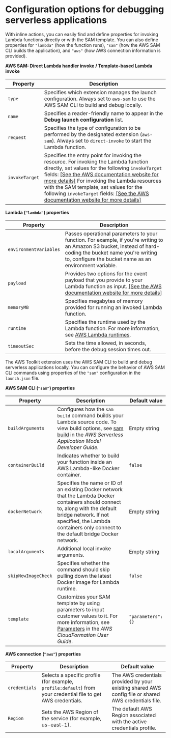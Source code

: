 # Configuration options for debugging serverless applications<a name="sam-debug-config-ref"></a>

With inline actions, you can easily find and define properties for invoking Lambda functions directly or with the SAM template\. You can also define properties for `"lambda"` \(how the function runs\), `"sam"` \(how the AWS SAM CLI builds the application\), and `"aws"` \(how AWS connection information is provided\)\. 


**AWS SAM: Direct Lambda handler invoke / Template\-based Lambda invoke**  

| Property | Description | 
| --- | --- | 
|  `type`  |  Specifies which extension manages the launch configuration\. Always set to `aws-sam` to use the AWS SAM CLI to build and debug locally\.  | 
|  `name`  |  Specifies a reader\-friendly name to appear in the **Debug launch configuration** list\.  | 
| `request` |  Specifies the type of configuration to be performed by the designated extension \(`aws-sam`\)\. Always set to `direct-invoke` to start the Lambda function\.  | 
|  `invokeTarget`  |  Specifies the entry point for invoking the resource\. For invoking the Lambda function directly, set values for the following `invokeTarget` fields:  [\[See the AWS documentation website for more details\]](http://docs.aws.amazon.com/cloud9/latest/user-guide/sam-debug-config-ref.html) For invoking the Lambda resources with the SAM template, set values for the following `invokeTarget` fields: [\[See the AWS documentation website for more details\]](http://docs.aws.amazon.com/cloud9/latest/user-guide/sam-debug-config-ref.html)  | 


**Lambda \(`"lambda"`\) properties**  

|  Property | Description | 
| --- | --- | 
|  `environmentVariables`  |  Passes operational parameters to your function\. For example, if you're writing to an Amazon S3 bucket, instead of hard\-coding the bucket name you're writing to, configure the bucket name as an environment variable\.   | 
| `payload` |  Provides two options for the event payload that you provide to your Lambda function as input\.  [\[See the AWS documentation website for more details\]](http://docs.aws.amazon.com/cloud9/latest/user-guide/sam-debug-config-ref.html)  | 
|  `memoryMB`  |  Specifies megabytes of memory provided for running an invoked Lambda function\.  | 
| `runtime` |  Specifies the runtime used by the Lambda function\. For more information, see [AWS Lambda runtimes](https://docs.aws.amazon.com/lambda/latest/dg/lambda-runtimes.html)\.  | 
|  `timeoutSec`  |  Sets the time allowed, in seconds, before the debug session times out\.  | 

The AWS Toolkit extension uses the AWS SAM CLI to build and debug serverless applications locally\. You can configure the behavior of AWS SAM CLI commands using properties of the `"sam"` configuration in the `launch.json` file\.


**AWS SAM CLI \(`"sam"`\) properties**  

| Property |  Description  |  Default value  | 
| --- | --- | --- | 
|  `buildArguments`  | Configures how the `sam build` command builds your Lambda source code\. To view build options, see [sam build](https://docs.aws.amazon.com/serverless-application-model/latest/developerguide/sam-cli-command-reference-sam-build.html) in the *AWS Serverless Application Model Developer Guide*\. |  Empty string  | 
|  `containerBuild`  |  Indicates whether to build your function inside an AWS Lambda\-like Docker container\.   |  `false`  | 
|  `dockerNetwork`  |  Specifies the name or ID of an existing Docker network that the Lambda Docker containers should connect to, along with the default bridge network\. If not specified, the Lambda containers only connect to the default bridge Docker network\.   |  Empty string  | 
|  `localArguments`  |  Additional local invoke arguments\.  |  Empty string  | 
|  `skipNewImageCheck`  |  Specifies whether the command should skip pulling down the latest Docker image for Lambda runtime\.   |  `false`  | 
|  `template`  |  Customizes your SAM template by using parameters to input customer values to it\. For more information, see [Parameters](https://docs.aws.amazon.com/AWSCloudFormation/latest/UserGuide/parameters-section-structure.html) in the *AWS CloudFormation User Guide*\.  |  `"parameters":{}`  | 


**AWS connection \(`"aws"`\) properties**  

| Property | Description | Default value | 
| --- | --- | --- | 
| `credentials` |  Selects a specific profile \(for example, `profile:default`\) from your credential file to get AWS credentials\.   | The AWS credentials provided by your existing shared AWS config file or shared AWS credentials file\. | 
| `Region` |  Sets the AWS Region of the service \(for example, us\-east\-1\)\.  | The default AWS Region associated with the active credentials profile\.  | 